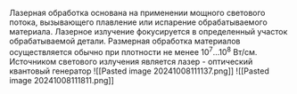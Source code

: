 Лазерная обработка основана на применении мощного светового потока, вызывающего плавление или испарение обрабатываемого материала. Лазерное излучение фокусируется в определенный участок обрабатываемой детали. Размерная обработка материалов осуществляется обычно при плотности не менее $10^7\dots10^8$ Вт/см.
Источником светового излучения является лазер - оптический квантовый генератор
![[Pasted image 20241008111137.png]]
![[Pasted image 20241008111811.png]]

